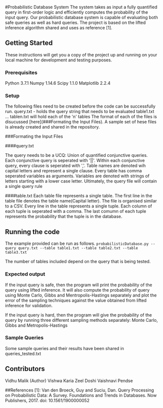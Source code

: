 #Probabilistic Database System
The system takes as input a fully quantified
query in first-order logic and efficiently computes
the probability of the input query. Our probabilistic
database system is capable of evaluating both safe
queries as well as hard queries. The project is based on the lifted inference algorithm shared and uses as reference [1].

## Getting Started

These instructions will get you a copy of the project up and running on your local machine for development and testing purposes.

### Prerequisites

Python 3.7.1
Numpy 1.14.6
Scipy 1.1.0
Matplotlib 2.2.4

### Setup

The following files need to be created before the code can be successfully run.
query.txt - holds the query string that needs to be evaluated
table1.txt ... tablen.txt will hold each of the 'n' tables
The format of each of the files is disucussed [here](###Formating the Input Files).
A sample set of hese files is already created and shared in the repository.

###Formating the Input Files

####query.txt

The query needs to be a UCQ: Union of quantified conjunctive queries. Each conjunctive query is seperated with '||'. Within each conjunctive query, every clause is seperated with ','.  Table names are denoted wih capital letters and represent a single clause. Every table has comma seperated variables as arguments. Variables are denoted with strings of letters starting with a lower case letter. Ultimately, the query file will contain a single query rule

####table.txt
Each table file represents a single table. The first line in the table file denotes the table name(Capital letter).  The file is organised similar to a CSV. Every line in the table represents a single tuple. Each column of each tuple is seperated with a comma. The last comumn of each tuple represents the probability that the tuple is in the database.

## Running the code

The example provided can be run as follows.
```probabilisticDatabase.py --query query.txt --table table1.txt --table table2.txt --table table3.txt```

The number of tables included depend on the query that is being tested.
### Expected output

If the input query is safe, then the program will print the probability of the query using lifted inference. It will also compute the probability of query using Monte Carlo, Gibbs and Mentropolis-Hastings separately and plot the error of the sampling techniques against the value obtained from lifted inference for validation. 

If the input query is hard, then the program will give the probability of the query by running three different sampling methods separately: Monte Carlo, Gibbs and Metropolis-Hastings

### Sample Queries
Some sample queries and their results have been shared in queries_tested.txt



## Contributors

Vidhu Malik (Author)
Vishwa Karia
Zeel Doshi
Vaishnavi Pendse

##References
[1]: Van den Broeck, Guy and Suciu, Dan. Query Processing on Probabilistic Data: A Survey. Foundations
and Trends in Databases. Now Publishers, 2017. doi: 10.1561/1900000052
        